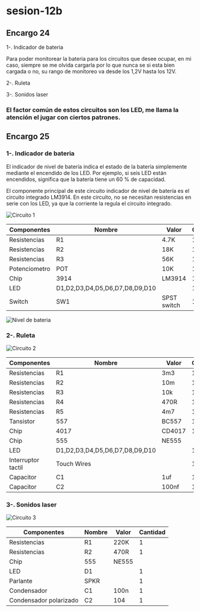 # sesion-12b
## Encargo 24

1-. Indicador de bateria

Para poder monitorear la bateria para los circuitos que desee ocupar, en mi caso, siempre se me olvida cargarla por lo que nunca se si esta bien cargada o no, su rango de monitoreo va desde los 1,2V hasta los 12V.

2-. Ruleta 

3-. Sonidos laser 
### El factor común de estos circuitos son los LED, me llama la atención el jugar con ciertos patrones.

## Encargo 25

### 1-. Indicador de bateria 
El indicador de nivel de batería indica el estado de la batería simplemente mediante el encendido de los LED. Por ejemplo, si seis LED están encendidos, significa que la batería tiene un 60 % de capacidad.

El componente principal de este circuito indicador de nivel de batería es el circuito integrado LM3914. En este circuito, no se necesitan resistencias en serie con los LED, ya que la corriente la regula el circuito integrado.

![Circuito 1](https://github.com/user-attachments/assets/a6f31e60-7c21-43f9-bdf8-53faf8e50aae)

| Componentes    | Nombre                         | Valor       | Cantidad |
|----------------|--------------------------------|-------------|----------|
| Resistencias   | R1                             | 4.7K        | 1        |
| Resistencias   | R2                             | 18K         | 1        |
| Resistencias   | R3                             | 56K         | 1        |
| Potenciometro  | POT                            | 10K         | 1        |
| Chip           | 3914                           | LM3914      | 1        |
| LED            | D1,D2,D3,D4,D5,D6,D7,D8,D9,D10 |             | 10       |
| Switch         | SW1                            | SPST switch | 1        |

![Nivel de bateria](https://github.com/user-attachments/assets/df1ee766-5e0c-46db-853a-ac4a00b3261b)

### 2-. Ruleta 

![Circuito 2](https://github.com/user-attachments/assets/a51d119f-92f1-4ecf-bdde-acf8ab04654e)

| Componentes        | Nombre                         | Valor  | Cantidad |
|--------------------|--------------------------------|--------|----------|
| Resistencias       | R1                             | 3m3    | 1        |
| Resistencias       | R2                             | 10m    | 1        |
| Resistencias       | R3                             | 10k    | 1        |
| Resistencias       | R4                             | 470R   | 1        |
| Resistencias       | R5                             | 4m7    | 1        |
| Tansistor          | 557                            | BC557  | 1        |
| Chip               | 4017                           | CD4017 | 1        |
| Chip               | 555                            | NE555  |          |
| LED                | D1,D2,D3,D4,D5,D6,D7,D8,D9,D10 |        | 10       |
| Interruptor tactil | Touch Wires                    |        | 1        |
| Capacitor          | C1                             | 1uf    | 1        |
| Capacitor          | C2                             | 100nf  | 1        |


### 3-. Sonidos laser 

![Circuito 3](https://github.com/user-attachments/assets/0090c770-6a60-4d6a-9a9b-56409d130733)

| Componentes             | Nombre  | Valor  | Cantidad |
|-------------------------|---------|--------|----------|
| Resistencias            | R1      | 220K   | 1        |
| Resistencias            | R2      | 470R   | 1        |
| Chip                    | 555     | NE555  |          |
| LED                     | D1      |        | 1        |
| Parlante                | SPKR    |        | 1        |
| Condensador             | C1      | 100n   | 1        |
| Condensador polarizado  | C2      | 104    | 1        |
